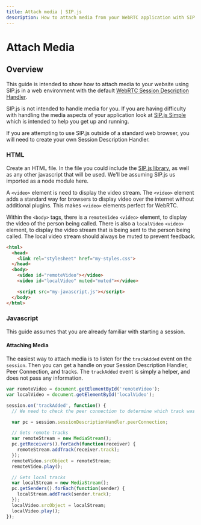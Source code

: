 ```yaml
---
title: Attach media | SIP.js
description: How to attach media from your WebRTC application with SIP.js.
---
```


# Attach Media

## Overview

This guide is intended to show how to attach media to your website using SIP.js in a web environment with the default [WebRTC Session Description Handler](/api/0.14.0/sessionDescriptionHandler/).

SIP.js is not intended to handle media for you. If you are having difficulty with handling the media aspects of your application look at [SIP.js Simple](/api/0.14.0/simple/) which is intended to help you get up and running.

If you are attempting to use SIP.js outside of a standard web browser, you will need to create your own Session Description Handler.

### HTML

Create an HTML file. In the file you could include the [SIP.js library](/download/), as well as any other javascript that will be used. We'll be assuming SIP.js us imported as a node module here.

A `<video>` element is need to display the video stream.  The `<video>` element adds a standard way for browsers to display video over the internet without additional plugins. This makes `<video>` elements perfect for WebRTC.

Within the `<body>` tags, there is a `remoteVideo` `<video>` element, to display the video of the person being called.  There is also a `localVideo` `<video>` element, to display the video stream that is being sent to the person being called.  The local video stream should always be muted to prevent feedback.

~~~html
<html>
  <head>
    <link rel="stylesheet" href="my-styles.css">
  </head>
  <body>
    <video id="remoteVideo"></video>
    <video id="localVideo" muted="muted"></video>

    <script src="my-javascript.js"></script>
  </body>
</html>
~~~

### Javascript

This guide assumes that you are already familiar with starting a session.

#### Attaching Media

The easiest way to attach media is to listen for the `trackAdded` event on the `session`. Then you can get a handle on your Session Description Handler, Peer Connection, and tracks. The `trackAdded` event is simply a helper, and does not pass any information.

~~~javascript
var remoteVideo = document.getElementById('remoteVideo');
var localVideo = document.getElementById('localVideo');

session.on('trackAdded', function() {
  // We need to check the peer connection to determine which track was added

  var pc = session.sessionDescriptionHandler.peerConnection;

  // Gets remote tracks
  var remoteStream = new MediaStream();
  pc.getReceivers().forEach(function(receiver) {
    remoteStream.addTrack(receiver.track);
  });
  remoteVideo.srcObject = remoteStream;
  remoteVideo.play();

  // Gets local tracks
  var localStream = new MediaStream();
  pc.getSenders().forEach(function(sender) {
    localStream.addTrack(sender.track);
  });
  localVideo.srcObject = localStream;
  localVideo.play();
});
~~~
